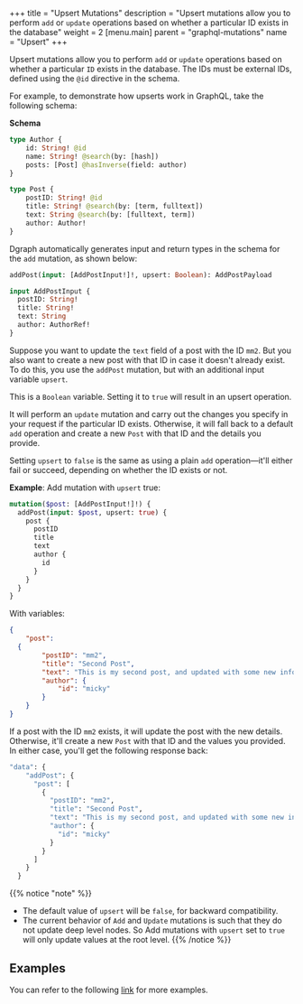 +++
title = "Upsert Mutations"
description = "Upsert mutations allow you to perform `add` or `update` operations based on whether a particular ID exists in the database"
weight = 2
[menu.main]
    parent = "graphql-mutations"
    name = "Upsert"
+++

Upsert mutations allow you to perform `add` or `update` operations based on whether a particular `ID` exists in the database. The IDs must be external IDs, defined using the `@id` directive in the schema.

For example, to demonstrate how upserts work in GraphQL, take the following schema:

**Schema**
```graphql
type Author {
	id: String! @id
	name: String! @search(by: [hash])
	posts: [Post] @hasInverse(field: author)
}

type Post {
	postID: String! @id
	title: String! @search(by: [term, fulltext])
	text: String @search(by: [fulltext, term])
	author: Author!
}
```

Dgraph automatically generates input and return types in the schema for the `add` mutation, as shown below:

```graphql
addPost(input: [AddPostInput!]!, upsert: Boolean): AddPostPayload

input AddPostInput {
  postID: String!
  title: String!
  text: String
  author: AuthorRef!
}
```

Suppose you want to update the `text` field of a post with the ID `mm2`. But you also want to create a new post with that ID in case it doesn't already exist. To do this, you use the `addPost` mutation, but with an additional input variable `upsert`.  

This is a `Boolean` variable. Setting it to `true` will result in an upsert operation.

It will perform an `update` mutation and carry out the changes you specify in your request if the particular ID exists. Otherwise, it will fall back to a default `add` operation and create a new `Post` with that ID and the details you provide.

Setting `upsert` to `false` is the same as using a plain `add` operation—it'll either fail or succeed, depending on whether the ID exists or not.

**Example**: Add mutation with `upsert` true:

```graphql
mutation($post: [AddPostInput!]!) {
  addPost(input: $post, upsert: true) {
    post {
      postID
      title
      text
      author {
        id
      }
    }
  }
}
```

With variables:

```json
{
	"post": 
  {
		"postID": "mm2",
		"title": "Second Post",
		"text": "This is my second post, and updated with some new information.",
		"author": {
			"id": "micky"
		}
	}
}
```

If a post with the ID `mm2` exists, it will update the post with the new details. Otherwise, it'll create a new `Post` with that ID and the values you provided. In either case, you'll get the following response back:

```graphql
"data": {
    "addPost": {
      "post": [
        {
          "postID": "mm2",
          "title": "Second Post",
          "text": "This is my second post, and updated with some new information.",
          "author": {
            "id": "micky"
          }
        }
      ]
    }
  }
```

{{% notice "note" %}}
* The default value of `upsert` will be `false`, for backward compatibility.
* The current behavior of `Add` and `Update` mutations is such that they do not update deep level nodes. So Add mutations with `upsert` set to `true` will only update values at the root level. 
{{% /notice %}}

## Examples
You can refer to the following [link](https://github.com/dgraph-io/dgraph/blob/master/graphql/resolve/add_mutation_test.yaml) for more examples.
